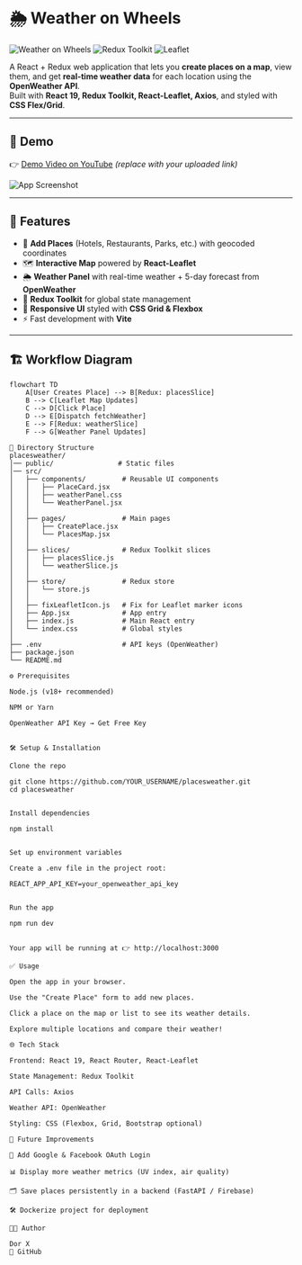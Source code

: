 # 🌦️ Weather on Wheels

![Weather on Wheels](https://img.shields.io/badge/React-19-blue?style=flat-square&logo=react) 
![Redux Toolkit](https://img.shields.io/badge/Redux_Toolkit-%23764ABC.svg?style=flat-square&logo=redux&logoColor=white)
![Leaflet](https://img.shields.io/badge/Leaflet-Map-green?style=flat-square&logo=leaflet)

A React + Redux web application that lets you **create places on a map**, view them, and get **real-time weather data** for each location using the **OpenWeather API**.  
Built with **React 19, Redux Toolkit, React-Leaflet, Axios**, and styled with **CSS Flex/Grid**.

---

## 📸 Demo

👉 [Demo Video on YouTube](https://your-demo-link-here.com) *(replace with your uploaded link)*  

![App Screenshot](https://via.placeholder.com/900x400?text=Weather+on+Wheels+Demo)  

---

## 🚀 Features

- 📍 **Add Places** (Hotels, Restaurants, Parks, etc.) with geocoded coordinates  
- 🗺️ **Interactive Map** powered by **React-Leaflet**  
- 🌦️ **Weather Panel** with real-time weather + 5-day forecast from **OpenWeather**  
- 🔄 **Redux Toolkit** for global state management  
- 🎨 **Responsive UI** styled with **CSS Grid & Flexbox**  
- ⚡ Fast development with **Vite**  

---

## 🏗️ Workflow Diagram

```mermaid
flowchart TD
    A[User Creates Place] --> B[Redux: placesSlice]
    B --> C[Leaflet Map Updates]
    C --> D[Click Place]
    D --> E[Dispatch fetchWeather]
    E --> F[Redux: weatherSlice]
    F --> G[Weather Panel Updates]

📂 Directory Structure 
placesweather/
│── public/                # Static files
│── src/
│   ├── components/         # Reusable UI components
│   │   ├── PlaceCard.jsx
│   │   ├── weatherPanel.css
│   │   └── WeatherPanel.jsx
│   │
│   ├── pages/              # Main pages
│   │   ├── CreatePlace.jsx
│   │   └── PlacesMap.jsx
│   │
│   ├── slices/             # Redux Toolkit slices
│   │   ├── placesSlice.js
│   │   └── weatherSlice.js
│   │
│   ├── store/              # Redux store
│   │   └── store.js
│   │
│   ├── fixLeafletIcon.js   # Fix for Leaflet marker icons
│   ├── App.jsx             # App entry
│   ├── index.js            # Main React entry
│   └── index.css           # Global styles
│
├── .env                    # API keys (OpenWeather)
├── package.json
└── README.md

⚙️ Prerequisites

Node.js (v18+ recommended)

NPM or Yarn

OpenWeather API Key → Get Free Key


🛠️ Setup & Installation

Clone the repo

git clone https://github.com/YOUR_USERNAME/placesweather.git
cd placesweather


Install dependencies

npm install


Set up environment variables

Create a .env file in the project root:

REACT_APP_API_KEY=your_openweather_api_key


Run the app

npm run dev


Your app will be running at 👉 http://localhost:3000

✅ Usage

Open the app in your browser.

Use the "Create Place" form to add new places.

Click a place on the map or list to see its weather details.

Explore multiple locations and compare their weather!

🌐 Tech Stack

Frontend: React 19, React Router, React-Leaflet

State Management: Redux Toolkit

API Calls: Axios

Weather API: OpenWeather

Styling: CSS (Flexbox, Grid, Bootstrap optional)

🚧 Future Improvements

🔑 Add Google & Facebook OAuth Login

📊 Display more weather metrics (UV index, air quality)

🗂️ Save places persistently in a backend (FastAPI / Firebase)

🛠️ Dockerize project for deployment

👨‍💻 Author

Dor X
🔗 GitHub